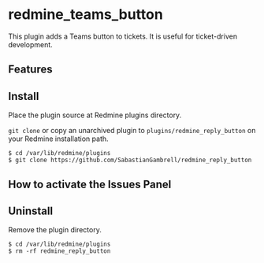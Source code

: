 # redmine_teams_button

This plugin adds a Teams button to tickets. It is useful for ticket-driven development.

## Features

## Install

Place the plugin source at Redmine plugins directory.

`git clone` or copy an unarchived plugin to
`plugins/redmine_reply_button` on your Redmine installation path.

```
$ cd /var/lib/redmine/plugins
$ git clone https://github.com/SabastianGambrell/redmine_reply_button
```

## How to activate the Issues Panel

## Uninstall

Remove the plugin directory.

```
$ cd /var/lib/redmine/plugins
$ rm -rf redmine_reply_button
```
